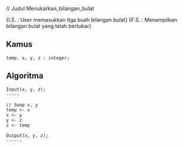 // Judul
Menukarkan_bilangan_bulat

{I.S. : User memasukkan tiga buah bilangan bulat}
{F.S. : Menampilkan bilangan bulat yang telah bertukar}

Kamus
-----
    temp, x, y, z : integer;

Algoritma
---------
	Input(x, y, z);
	-----
    
    // Swap x, y
	temp <- x
    x <- y
    y <- z
    z <- temp

	Output(x, y, z);
	------
